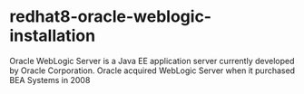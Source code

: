 # redhat8-oracle-weblogic-installation
Oracle WebLogic Server is a Java EE application server currently developed by Oracle Corporation. Oracle acquired WebLogic Server when it purchased BEA Systems in 2008

